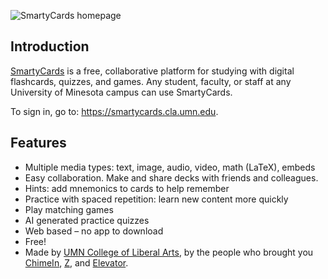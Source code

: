 <!-- <h1><img src="/img/smartycards-wordmark.svg" alt="SmartCards" style="current" /></h1> -->

![SmartyCards homepage](/img/home-page.png)

## Introduction

[SmartyCards](https://smartycards.cla.umn.edu) is a free, collaborative platform for studying with digital flashcards, quizzes, and games. Any student, faculty, or staff at any University of Minesota campus can use SmartyCards.

To sign in, go to: <https://smartycards.cla.umn.edu>.

## Features

- Multiple media types: text, image, audio, video, math (LaTeX), embeds
- Easy collaboration. Make and share decks with friends and colleagues.
- Hints: add mnemonics to cards to help remember
- Practice with spaced repetition: learn new content more quickly
- Play matching games
- AI generated practice quizzes
- Web based – no app to download
- Free!
- Made by [UMN College of Liberal Arts](https://cla.umn.edu), by the people who brought you [ChimeIn](https://chimein.cla.umn.edu), [Z](https://z.umn.edu), and [Elevator](https://dcl.elevator.umn.edu/).
